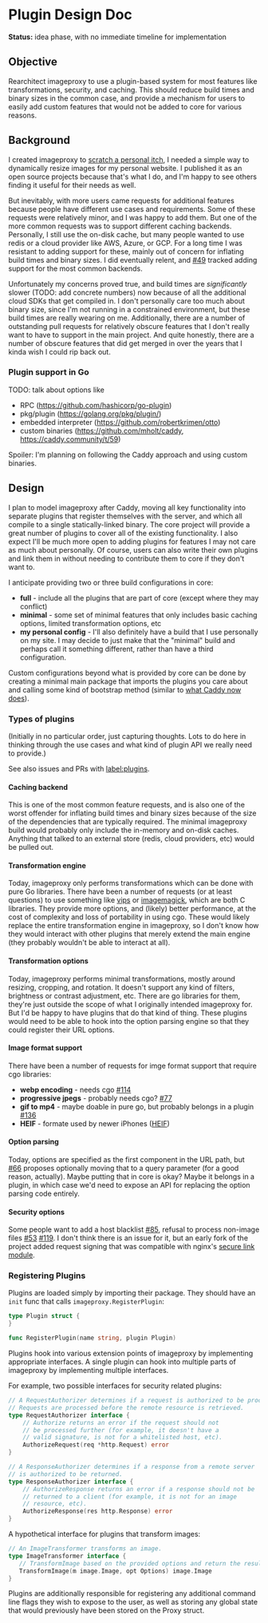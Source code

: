 # Plugin Design Doc

**Status:** idea phase, with no immediate timeline for implementation

## Objective

Rearchitect imageproxy to use a plugin-based system for most features like
transformations, security, and caching. This should reduce build times and
binary sizes in the common case, and provide a mechanism for users to easily
add custom features that would not be added to core for various reasons.

## Background

I created imageproxy to [scratch a personal itch](https://wjn.me/b/J_), I
needed a simple way to dynamically resize images for my personal website. I
published it as an open source projects because that's what I do, and I'm happy
to see others finding it useful for their needs as well.

But inevitably, with more users came requests for additional features because
people have different use cases and requirements. Some of these requests were
relatively minor, and I was happy to add them. But one of the more common
requests was to support different caching backends. Personally, I still use the
on-disk cache, but many people wanted to use redis or a cloud provider like
AWS, Azure, or GCP. For a long time I was resistant to adding support for
these, mainly out of concern for inflating build times and binary sizes. I did
eventually relent, and
[#49](https://github.com/willnorris/imageproxy/issues/49) tracked adding
support for the most common backends.

Unfortunately my concerns proved true, and build times are *significantly*
slower (TODO: add concrete numbers) now because of all the additional cloud
SDKs that get compiled in. I don't personally care too much about binary size,
since I'm not running in a constrained environment, but these build times are
really wearing on me. Additionally, there are a number of outstanding pull
requests for relatively obscure features that I don't really want to have to
support in the main project. And quite honestly, there are a number of obscure
features that did get merged in over the years that I kinda wish I could rip
back out.

### Plugin support in Go

TODO: talk about options like
 - RPC (https://github.com/hashicorp/go-plugin)
 - pkg/plugin (https://golang.org/pkg/plugin/)
 - embedded interpreter (https://github.com/robertkrimen/otto)
 - custom binaries (https://github.com/mholt/caddy,
   https://caddy.community/t/59)

Spoiler: I'm planning on following the Caddy approach and using custom
binaries.

## Design

I plan to model imageproxy after Caddy, moving all key functionality into
separate plugins that register themselves with the server, and which all
compile to a single statically-linked binary.  The core project will provide a
great number of plugins to cover all of the existing functionality.  I also
expect I'll be much more open to adding plugins for features I may not care as
much about personally. Of course, users can also write their own plugins and
link them in without needing to contribute them to core if they don't want to.

I anticipate providing two or three build configurations in core:
 - **full** - include all the plugins that are part of core (except where they
   may conflict)
 - **minimal** - some set of minimal features that only includes basic caching
   options, limited transformation options, etc
 - **my personal config** - I'll also definitely have a build that I use
   personally on my site. I may decide to just make that the "minimal" build
   and perhaps call it something different, rather than have a third
   configuration.

Custom configurations beyond what is provided by core can be done by creating a
minimal main package that imports the plugins you care about and calling some
kind of bootstrap method (similar to [what Caddy now
does](https://caddy.community/t/59)).

### Types of plugins

(Initially in no particular order, just capturing thoughts. Lots to do here in
thinking through the use cases and what kind of plugin API we really need to
provide.)

See also issues and PRs with [label:plugins][].

[label:plugins]: https://github.com/willnorris/imageproxy/issues?q=label:plugins

#### Caching backend

This is one of the most common feature requests, and is also one of the worst
offender for inflating build times and binary sizes because of the size of the
dependencies that are typically required.  The minimal imageproxy build would
probably only include the in-memory and on-disk caches. Anything that talked to
an external store (redis, cloud providers, etc) would be pulled out.

#### Transformation engine

Today, imageproxy only performs transformations which can be done with pure Go
libraries. There have been a number of requests (or at least questions) to use
something like [vips](https://github.com/DAddYE/vips) or
[imagemagick](https://github.com/gographics/imagick), which are both C
libraries. They provide more options, and (likely) better performance, at the
cost of complexity and loss of portability in using cgo. These would likely
replace the entire transformation engine in imageproxy, so I don't know how
they would interact with other plugins that merely extend the main engine (they
probably wouldn't be able to interact at all).

#### Transformation options

Today, imageproxy performs minimal transformations, mostly around resizing,
cropping, and rotation.  It doesn't support any kind of filters, brightness or
contrast adjustment, etc. There are go libraries for them, they're just outside
the scope of what I originally intended imageproxy for.  But I'd be happy to
have plugins that do that kind of thing. These plugins would need to be able to
hook into the option parsing engine so that they could register their URL
options.

#### Image format support

There have been a number of requests for imge format support that require cgo
libraries:

 - **webp encoding** - needs cgo
   [#114](https://github.com/willnorris/imageproxy/issues/114)
 - **progressive jpegs** - probably needs cgo?
   [#77](https://github.com/willnorris/imageproxy/issues/77)
 - **gif to mp4** - maybe doable in pure go, but probably belongs in a plugin
   [#136](https://github.com/willnorris/imageproxy/issues/136)
 - **HEIF** - formate used by newer iPhones
   ([HEIF](https://en.wikipedia.org/wiki/High_Efficiency_Image_File_Format))

#### Option parsing

Today, options are specified as the first component in the URL path, but
[#66](https://github.com/willnorris/imageproxy/pull/66) proposes optionally
moving that to a query parameter (for a good reason, actually). Maybe putting
that in core is okay? Maybe it belongs in a plugin, in which case we'd need to
expose an API for replacing the option parsing code entirely.

#### Security options

Some people want to add a host blacklist
[#85](https://github.com/willnorris/imageproxy/pull/85), refusal to process
non-image files [#53](https://github.com/willnorris/imageproxy/issues/53)
[#119](https://github.com/willnorris/imageproxy/pull/119). I don't think there
is an issue for it, but an early fork of the project added request signing that
was compatible with nginx's [secure link
module](https://nginx.org/en/docs/http/ngx_http_secure_link_module.html).

### Registering Plugins

Plugins are loaded simply by importing their package.  They should have an
`init` func that calls `imageproxy.RegisterPlugin`:

``` go
type Plugin struct {
}

func RegisterPlugin(name string, plugin Plugin)
```

Plugins hook into various extension points of imageproxy by implementing
appropriate interfaces.  A single plugin can hook into multiple parts of
imageproxy by implementing multiple interfaces.

For example, two possible interfaces for security related plugins:

``` go
// A RequestAuthorizer determines if a request is authorized to be processed.
// Requests are processed before the remote resource is retrieved.
type RequestAuthorizer interface {
    // Authorize returns an error if the request should not
    // be processed further (for example, it doesn't have a
    // valid signature, is not for a whitelisted host, etc).
    AuthorizeRequest(req *http.Request) error
}

// A ResponseAuthorizer determines if a response from a remote server
// is authorized to be returned.
type ResponseAuthorizer interface {
    // AuthorizeResponse returns an error if a response should not be
    // returned to a client (for example, it is not for an image
    // resource, etc).
    AuthorizeResponse(res http.Response) error
}
```

A hypothetical interface for plugins that transform images:

``` go
// An ImageTransformer transforms an image.
type ImageTransformer interface {
   // TransformImage based on the provided options and return the result.
   TransformImage(m image.Image, opt Options) image.Image
}
```

Plugins are additionally responsible for registering any additional command
line flags they wish to expose to the user, as well as storing any global state
that would previously have been stored on the Proxy struct.
